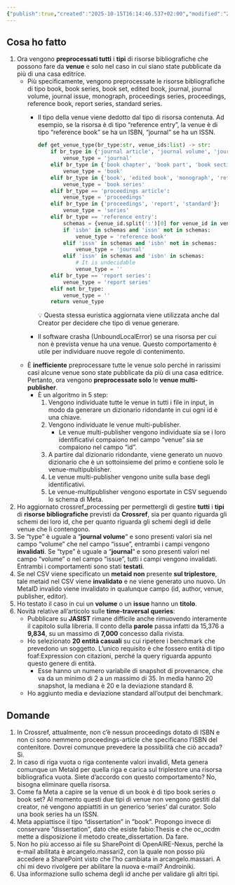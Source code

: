 ```yaml
---
{"publish":true,"created":"2025-10-15T16:14:46.537+02:00","modified":"2022-03-09T12:00:00.000+01:00","cssclasses":""}
---
```



## Cosa ho fatto

1. Ora vengono **preprocessati tutti** i **tipi** di risorse bibliografiche che possono fare da **venue** e solo nel caso in cui siano state pubblicate da più di una casa editrice.
    - Più specificamente, vengono preprocessate le risorse bibliografiche di tipo book, book series, book set, edited book, journal, journal volume, journal issue, monograph, proceedings series, proceedings, reference book, report series, standard series.
        - Il tipo della venue viene dedotto dal tipo di risorsa contenuta. Ad esempio, se la risorsa è di tipo “reference entry”, la venue è di tipo “reference book” se ha un ISBN, “journal” se ha un ISSN.
            
            ```python
            def get_venue_type(br_type:str, venue_ids:list) -> str:
                if br_type in {'journal article', 'journal volume', 'journal issue'}:
                    venue_type = 'journal'
                elif br_type in {'book chapter', 'book part', 'book section', 'book track'}:
                    venue_type = 'book'
                elif br_type in {'book', 'edited book', 'monograph', 'reference book'}:
                    venue_type = 'book series'
                elif br_type == 'proceedings article':
                    venue_type = 'proceedings'
                elif br_type in {'proceedings', 'report', 'standard'}:
                    venue_type = 'series'
                elif br_type == 'reference entry':
                    schemas = {venue_id.split(':')[0] for venue_id in venue_ids}
                    if 'isbn' in schemas and 'issn' not in schemas:
                        venue_type = 'reference book'
                    elif 'issn' in schemas and 'isbn' not in schemas:
                        venue_type = 'journal'
                    elif 'issn' in schemas and 'isbn' in schemas:
                        # It is undecidable
                        venue_type = ''
                elif br_type == 'report series':
                    venue_type = 'report series'
                elif not br_type:
                    venue_type = ''
                return venue_type
            ```
            
            <aside>
            💡 Questa stessa euristica aggiornata viene utilizzata anche dal Creator per decidere che tipo di venue generare.
            
            </aside>
            
        - Il software crasha (UnboundLocalError) se una risorsa per cui non è prevista venue ha una venue. Questo comportamento è utile per individuare nuove regole di contenimento.
    - È **inefficiente** preprocessare tutte le venue solo perché in rarissimi casi alcune venue sono state pubblicate da più di una casa editrice. Pertanto, ora vengono **preprocessate solo** le **venue multi-publisher**.
        - È un algoritmo in 5 step:
            1. Vengono individuate tutte le venue in tutti i file in input, in modo da generare un dizionario ridondante in cui ogni id è una chiave.
            2. Vengono individuate le venue multi-publisher. 
                - Le venue multi-publisher vengono individuate sia se i loro identificativi compaiono nel campo “venue” sia se compaiono nel campo “id”.
            3. A partire dal dizionario ridondante, viene generato un nuovo dizionario che è un sottoinsieme del primo e contiene solo le venue-multipublisher.
            4. Le venue multi-publisher vengono unite sulla base degli identificativi.
            5. Le venue-multipublisher vengono esportate in CSV seguendo lo schema di Meta.
2. Ho aggiornato crossref_processing per permettergli di gestire **tutti** i **tipi** di **risorse bibliografiche** previsti da **Crossref**, sia per quanto riguarda gli schemi dei loro id, che per quanto riguarda gli schemi degli id delle venue che li contengono.
3. Se “type” è uguale a “**journal volume**“ e sono presenti valori sia nel campo “volume” che nel campo “issue”, entrambi i campi vengono **invalidati**. Se “type” è uguale a “**journal**“ e sono presenti valori nel campo “volume” o nel campo “issue”, tutti i campi vengono invalidati. Entrambi i comportamenti sono stati **testati**. 
4. Se nel CSV viene specificato un **metaid non** presente **sul triplestore**, tale metaid nel CSV viene **invalidato** e ne viene generato uno nuovo. Un MetaID invalido viene invalidato in qualunque campo (id, author, venue, publisher, editor).
5. Ho testato il caso in cui un **volume** o un **issue** hanno un **titolo**.
6. Novità relative all’articolo sulle **time-traversal queries**:
    - Pubblicare su **JASIST** rimane difficile anche rimuovendo interamente il capitolo sulla libreria. Il conto della **parole** passa infatti da 15,376 a **9,834**, su un massimo di **7,000** concesso dalla rivista.
    - Ho selezionato **20 entità casuali** su cui ripetere i benchmark che prevedono un soggetto. L’unico requisito è che fossero entità di tipo foaf:Expression con citazioni, perché la query riguarda appunto questo genere di entità.
        - Esse hanno un numero variabile di snapshot di provenance, che va da un minimo di 2 a un massimo di 35. In media hanno 20 snapshot, la mediana è 20 e la deviazione standard 8.
    - Ho aggiunto media e deviazione standard all’output dei benchmark.

## Domande

1. In Crossref, attualmente, non c’è nessun proceedings dotato di ISBN e non ci sono nemmeno proceedings-article che specificano l’ISBN del contenitore. Dovrei comunque prevedere la possibilità che ciò accada? Sì.
2. In caso di riga vuota o riga contenente valori invalidi, Meta genera comunque un MetaId per quella riga e carica sul triplestore una risorsa bibliografica vuota. Siete d’accordo con questo comportamento? No, bisogna eliminare quella risorsa.
3. Come fa Meta a capire se la venue di un book è di tipo book series o book set? Al momento questi due tipi di venue non vengono gestiti dal creator, né vengono appiattiti in un generico ‘series’ dal curator. Solo una book series ha un ISSN.
4. Meta appiattisce il tipo “dissertation” in ”book”. Propongo invece di conservare ”dissertation”, dato che esiste fabio:Thesis e che oc_ocdm mette a disposizione il metodo create_dissertation. Da fare.
5. Non ho più accesso ai file su SharePoint di OpenAIRE-Nexus, perché la e-mail abilitata è arcangelo.massari2, con la quale non posso più accedere a SharePoint visto che l’ho cambiata in arcangelo.massari. A chi mi devo rivolgere per abilitare la nuova e-mail? Androiniki.
6. Usa informazione sullo schema degli id anche per validare gli altri tipi.